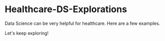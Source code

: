 # Healthcare-DS-Explorations
Data Science can be very helpful for healthcare. Here are a few examples.

Let's keep exploring!
